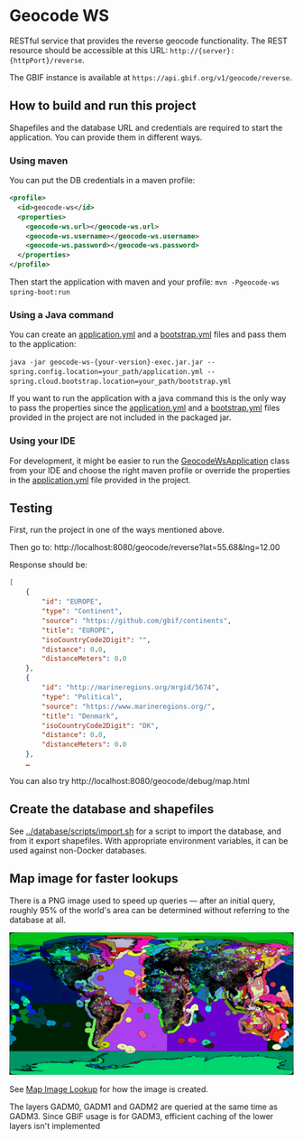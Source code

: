 # Geocode WS

RESTful service that provides the reverse geocode functionality. The REST resource should be accessible at this URL: `http://{server}:{httpPort}/reverse`.

The GBIF instance is available at `https://api.gbif.org/v1/geocode/reverse`.

## How to build and run this project

Shapefiles and the database URL and credentials are required to start the application. You can provide them in different ways.

### Using maven
You can put the DB credentials in a maven profile:

```xml
<profile>
  <id>geocode-ws</id>
  <properties>
    <geocode-ws.url></geocode-ws.url>
    <geocode-ws.username></geocode-ws.username>
    <geocode-ws.password></geocode-ws.password>
  </properties>
</profile>
```

Then start the application with maven and your profile: `mvn -Pgeocode-ws spring-boot:run`

### Using a Java command

You can create an [application.yml](src/resources/application.yml) and a [bootstrap.yml](src/resources/bootstrap.yml) files
and pass them to the application:

`java -jar geocode-ws-{your-version}-exec.jar.jar --spring.config.location=your_path/application.yml --spring.cloud.bootstrap.location=your_path/bootstrap.yml`

If you want to run the application with a java command this is the only way to pass the properties since the [application.yml](src/resources/application.yml) and a [bootstrap.yml](src/resources/bootstrap.yml)
files provided in the project are not included in the packaged jar.

### Using your IDE
For development, it might be easier to run the [GeocodeWsApplication](src/main/java/org/gbif/geocode/ws/GeocodeWsApplication.java) class
from your IDE and choose the right maven profile or override the properties in the [application.yml](src/resources/application.yml) file provided in the project.

## Testing

First, run the project in one of the ways mentioned above.

Then go to: http://localhost:8080/geocode/reverse?lat=55.68&lng=12.00

Response should be:

```json
[
    {
        "id": "EUROPE",
        "type": "Continent",
        "source": "https://github.com/gbif/continents",
        "title": "EUROPE",
        "isoCountryCode2Digit": "",
        "distance": 0.0,
        "distanceMeters": 0.0
    },
    {
        "id": "http://marineregions.org/mrgid/5674",
        "type": "Political",
        "source": "https://www.marineregions.org/",
        "title": "Denmark",
        "isoCountryCode2Digit": "DK",
        "distance": 0.0,
        "distanceMeters": 0.0
    },
    …
```

You can also try http://localhost:8080/geocode/debug/map.html

## Create the database and shapefiles

See [../database/scripts/import.sh](../database/scripts/import.sh) for a script to import the database, and from it export shapefiles. With appropriate environment variables, it can be used against non-Docker databases.

## Map image for faster lookups

There is a PNG image used to speed up queries — after an initial query, roughly 95% of the world's area can be determined without referring to the database at all.

![PNG map cache](src/main/resources/org/gbif/geocode/ws/resource/cache-bitmap.png)

See [Map Image Lookup](./MapImageLookup.adoc) for how the image is created.

The layers GADM0, GADM1 and GADM2 are queried at the same time as GADM3.  Since GBIF usage is for GADM3, efficient caching of the lower layers isn't implemented
